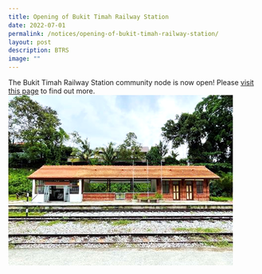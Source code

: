 ```yaml
---
title: Opening of Bukit Timah Railway Station
date: 2022-07-01
permalink: /notices/opening-of-bukit-timah-railway-station/
layout: post
description: BTRS
image: ""
---
```

The Bukit Timah Railway Station community node is now open! 
Please [visit this page](https://nparks-railcorridor-staging.netlify.app/bukit-timah-railway-station/) to find out more. 
![btrs](/images/BTRS.png)